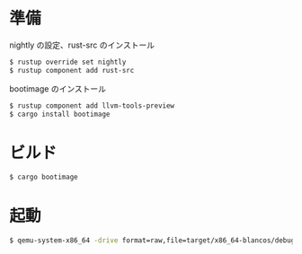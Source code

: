 # 準備
nightly の設定、rust-src のインストール
```bash
$ rustup override set nightly
$ rustup component add rust-src
```

bootimage のインストール
```bash
$ rustup component add llvm-tools-preview
$ cargo install bootimage
```

# ビルド
```bash
$ cargo bootimage
```

# 起動
```bash
$ qemu-system-x86_64 -drive format=raw,file=target/x86_64-blancos/debug/bootimage-blancos.bin
```

